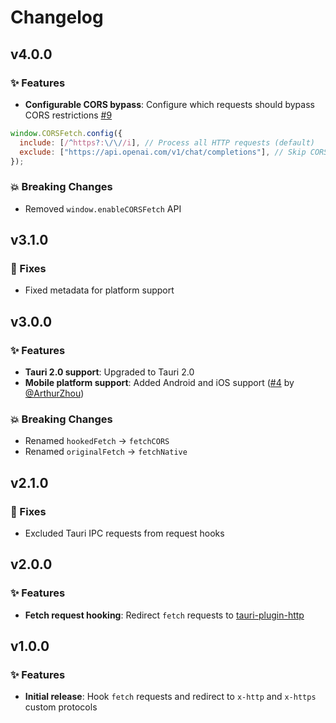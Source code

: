 # Changelog

## v4.0.0

### ✨ Features

- **Configurable CORS bypass**: Configure which requests should bypass CORS restrictions [#9](https://github.com/idootop/tauri-plugin-cors-fetch/issues/9)

```javascript
window.CORSFetch.config({
  include: [/^https?:\/\//i], // Process all HTTP requests (default)
  exclude: ["https://api.openai.com/v1/chat/completions"], // Skip CORS bypass
});
```

### 💥 Breaking Changes

- Removed `window.enableCORSFetch` API

## v3.1.0

### 🐛 Fixes

- Fixed metadata for platform support

## v3.0.0

### ✨ Features

- **Tauri 2.0 support**: Upgraded to Tauri 2.0
- **Mobile platform support**: Added Android and iOS support ([#4](https://github.com/idootop/tauri-plugin-cors-fetch/pull/4) by [@ArthurZhou](https://github.com/ArthurZhou))

### 💥 Breaking Changes

- Renamed `hookedFetch` → `fetchCORS`
- Renamed `originalFetch` → `fetchNative`

## v2.1.0

### 🐛 Fixes

- Excluded Tauri IPC requests from request hooks

## v2.0.0

### ✨ Features

- **Fetch request hooking**: Redirect `fetch` requests to [tauri-plugin-http](https://crates.io/crates/tauri-plugin-http)

## v1.0.0

### ✨ Features

- **Initial release**: Hook `fetch` requests and redirect to `x-http` and `x-https` custom protocols
